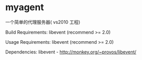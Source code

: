 myagent
=======

一个简单的代理服务器( vs2010 工程)

Build Requirements:
  libevent (recommend >= 2.0)

Usage Requirements:
	libevent (recommend >= 2.0)


Dependencies:
	libevent - http://monkey.org/~provos/libevent/
